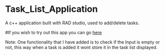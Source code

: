 # Task_List_Application
A c++ application built with RAD studio, used to add/delete tasks. 


#If you wish to try out this app you can go [here](https://github.com/KA1PE5H/Task_List_Application/blob/main/src/Win32/Debug/Project1.exe)

Note:
One functionality that I have added is to check if the Input is empty or not, this way when a task is added it wont store it in the task list displayed. 
